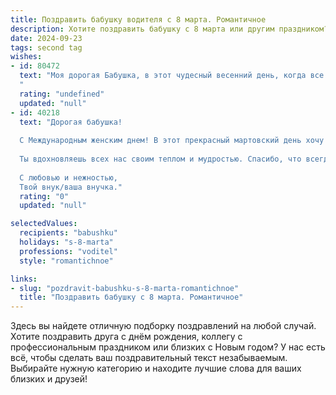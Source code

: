 ```yaml
---
title: Поздравить бабушку водителя с 8 марта. Романтичное
description: Хотите поздравить бабушку с 8 марта или другим праздником? Наш ИИ создаст незабываемое поздравление, а вы обязательно выделитесь среди других.  
date: 2024-09-23
tags: second tag
wishes:
- id: 80472
  text: "Моя дорогая Бабушка, в этот чудесный весенний день, когда все вокруг расцветает, я хочу выразить тебе свою безграничную любовь и признательность. Ты — не только моя Бабушка, но и воплощение женственности, добра и нежности. Твой образ — это для меня источник вдохновения и тепла. Спасибо за все, что ты делаешь, и за твой неиссякаемый оптимизм, который помогает нам всем преодолевать любые трудности. Пусть 8 Марта станет для тебя праздником радости, любви и исполнения всех желаний.
  "
  rating: "undefined"
  updated: "null"
- id: 40218
  text: "Дорогая бабушка!
  
  С Международным женским днем! В этот прекрасный мартовский день хочу пожелать тебе не только здоровья и счастья, но и романтики в каждом моменте жизни. Ты — наш незаменимый водитель, который направляет наш путь к любви и заботе. Пусть каждый твой поворот будет легким, а дорога — ровной и светлой, как твоя улыбка.
  
  Ты вдохновляешь всех нас своим теплом и мудростью. Спасибо, что всегда рядом, поддерживаешь и ведешь за собой. Желаю, чтобы каждый день был полон радости и счастья, а в жизни встречались только добрые люди и красивые моменты.
  
  С любовью и нежностью,
  Твой внук/ваша внучка."
  rating: "0"
  updated: "null"

selectedValues:
  recipients: "babushku"
  holidays: "s-8-marta"
  professions: "voditel"
  style: "romantichnoe"

links:
- slug: "pozdravit-babushku-s-8-marta-romantichnoe"
  title: "Поздравить бабушку с 8 марта. Романтичное"
---
```


Здесь вы найдете отличную подборку поздравлений на любой случай. 
Хотите поздравить друга с днём рождения, коллегу с профессиональным праздником или близких с Новым годом? У нас есть всё, чтобы сделать ваш поздравительный текст незабываемым. Выбирайте нужную категорию и находите лучшие слова для ваших близких и друзей!
